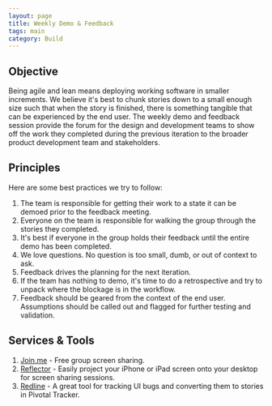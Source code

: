 ```yaml
---
layout: page
title: Weekly Demo & Feedback
tags: main
category: Build
---
```


## Objective
Being agile and lean means deploying working software in smaller increments. We believe it's best to chunk stories down to a small enough size such that when the story is finished, there is something tangible that can be experienced by the end user. The weekly demo and feedback session provide the forum for the design and development teams to show off the work they completed during the previous iteration to the broader product development team and stakeholders. 

## Principles
Here are some best practices we try to follow:

1. The team is responsible for getting their work to a state it can be demoed prior to the feedback meeting.  
2. Everyone on the team is responsible for walking the group through the stories they completed. 
3. It's best if everyone in the group holds their feedback until the entire demo has been completed. 
4. We love questions. No question is too small, dumb, or out of context to ask. 
5. Feedback drives the planning for the next iteration. 
6. If the team has nothing to demo, it's time to do a retrospective and try to unpack where the blockage is in the workflow.  
7. Feedback should be geared from the context of the end user. Assumptions should be called out and flagged for further testing and validation. 

## Services & Tools

1. [Join.me](https://join.me/) - Free group screen sharing. 
2. [Reflector](http://www.airsquirrels.com/reflector/) - Easily project your iPhone or iPad screen onto your desktop for screen sharing sessions. 
3. [Redline](http://www.redline.cc/) - A great tool for tracking UI bugs and converting them to stories in Pivotal Tracker. 
